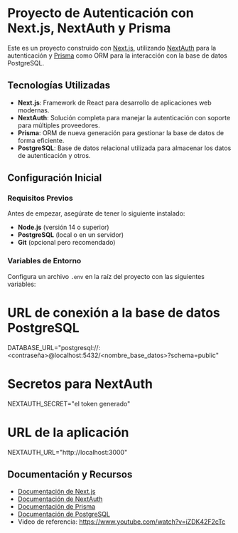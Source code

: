 # Proyecto de Autenticación con Next.js, NextAuth y Prisma

Este es un proyecto construido con [Next.js](https://nextjs.org/), utilizando [NextAuth](https://next-auth.js.org/) para la autenticación y [Prisma](https://www.prisma.io/) como ORM para la interacción con la base de datos PostgreSQL.

## Tecnologías Utilizadas

- **Next.js**: Framework de React para desarrollo de aplicaciones web modernas.
- **NextAuth**: Solución completa para manejar la autenticación con soporte para múltiples proveedores.
- **Prisma**: ORM de nueva generación para gestionar la base de datos de forma eficiente.
- **PostgreSQL**: Base de datos relacional utilizada para almacenar los datos de autenticación y otros.

## Configuración Inicial

### Requisitos Previos

Antes de empezar, asegúrate de tener lo siguiente instalado:

- **Node.js** (versión 14 o superior)
- **PostgreSQL** (local o en un servidor)
- **Git** (opcional pero recomendado)

### Variables de Entorno

Configura un archivo `.env` en la raíz del proyecto con las siguientes variables:

# URL de conexión a la base de datos PostgreSQL
DATABASE_URL="postgresql://<usuario>:<contraseña>@localhost:5432/<nombre_base_datos>?schema=public"

# Secretos para NextAuth
NEXTAUTH_SECRET="el token generado"

# URL de la aplicación
NEXTAUTH_URL="http://localhost:3000"

## Documentación y Recursos

- [Documentación de Next.js](https://nextjs.org/docs)
- [Documentación de NextAuth](https://next-auth.js.org/getting-started/introduction)
- [Documentación de Prisma](https://www.prisma.io/docs/getting-started)
- [Documentación de PostgreSQL](https://www.postgresql.org/docs/)
- Video de referencia: https://www.youtube.com/watch?v=iZDK42F2cTc

  




